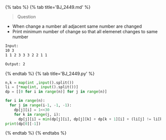{% tabs %}
{% tab title='BJ_2449.md' %}

> Question

* When change a number all adjacent same number are changed
* Print minimum number of change so that all elemenet changes to same number

```txt
Input:
10 3
1 1 2 3 3 3 2 2 1 1

Output: 2
```

{% endtab %}
{% tab title='BJ_2449.py' %}

```py
n,k = map(int ,input().split())
li = [*map(int, input().split())]
dp = [[0 for i in range(n)] for j in range(n)]

for i in range(n):
  for j in range(i-1, -1, -1):
    dp[j][i] = 1<<30
    for k in range(j, i):
      dp[j][i] = min(dp[j][i], dp[j][k] + dp[k + 1][i] + (li[j] != li[k + 1]))
print(dp[0][-1])
```

{% endtab %}
{% endtabs %}
